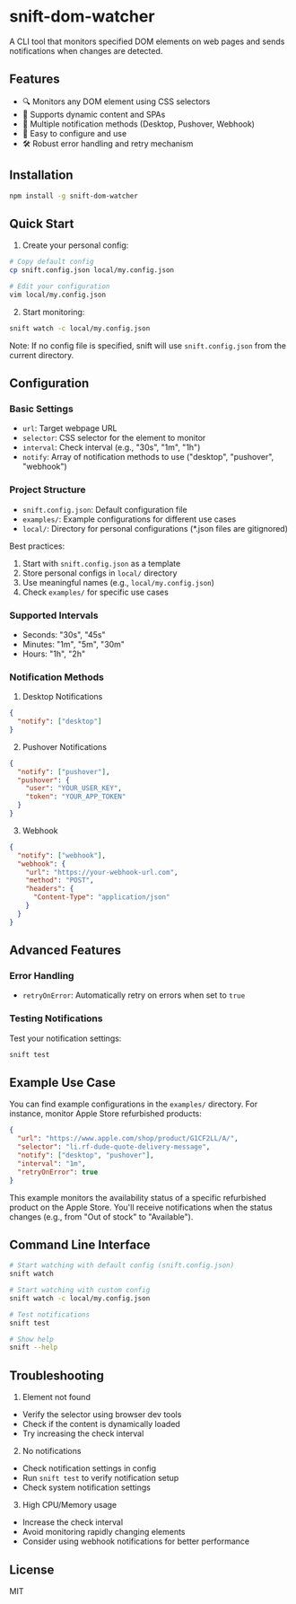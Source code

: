 # snift-dom-watcher

A CLI tool that monitors specified DOM elements on web pages and sends notifications when changes are detected.

## Features

- 🔍 Monitors any DOM element using CSS selectors
- 🔄 Supports dynamic content and SPAs
- 📱 Multiple notification methods (Desktop, Pushover, Webhook)
- 🚀 Easy to configure and use
- 🛠 Robust error handling and retry mechanism

## Installation

```bash
npm install -g snift-dom-watcher
```

## Quick Start

1. Create your personal config:

```bash
# Copy default config
cp snift.config.json local/my.config.json

# Edit your configuration
vim local/my.config.json
```

2. Start monitoring:

```bash
snift watch -c local/my.config.json
```

Note: If no config file is specified, snift will use `snift.config.json` from the current directory.

## Configuration

### Basic Settings

- `url`: Target webpage URL
- `selector`: CSS selector for the element to monitor
- `interval`: Check interval (e.g., "30s", "1m", "1h")
- `notify`: Array of notification methods to use ("desktop", "pushover", "webhook")

### Project Structure

- `snift.config.json`: Default configuration file
- `examples/`: Example configurations for different use cases
- `local/`: Directory for personal configurations (\*.json files are gitignored)

Best practices:

1. Start with `snift.config.json` as a template
2. Store personal configs in `local/` directory
3. Use meaningful names (e.g., `local/my.config.json`)
4. Check `examples/` for specific use cases

### Supported Intervals

- Seconds: "30s", "45s"
- Minutes: "1m", "5m", "30m"
- Hours: "1h", "2h"

### Notification Methods

1. Desktop Notifications

```json
{
  "notify": ["desktop"]
}
```

2. Pushover Notifications

```json
{
  "notify": ["pushover"],
  "pushover": {
    "user": "YOUR_USER_KEY",
    "token": "YOUR_APP_TOKEN"
  }
}
```

3. Webhook

```json
{
  "notify": ["webhook"],
  "webhook": {
    "url": "https://your-webhook-url.com",
    "method": "POST",
    "headers": {
      "Content-Type": "application/json"
    }
  }
}
```

## Advanced Features

### Error Handling

- `retryOnError`: Automatically retry on errors when set to `true`

### Testing Notifications

Test your notification settings:

```bash
snift test
```

## Example Use Case

You can find example configurations in the `examples/` directory. For instance, monitor Apple Store refurbished products:

```json
{
  "url": "https://www.apple.com/shop/product/G1CF2LL/A/",
  "selector": "li.rf-dude-quote-delivery-message",
  "notify": ["desktop", "pushover"],
  "interval": "1m",
  "retryOnError": true
}
```

This example monitors the availability status of a specific refurbished product on the Apple Store. You'll receive notifications when the status changes (e.g., from "Out of stock" to "Available").

## Command Line Interface

```bash
# Start watching with default config (snift.config.json)
snift watch

# Start watching with custom config
snift watch -c local/my.config.json

# Test notifications
snift test

# Show help
snift --help
```

## Troubleshooting

1. Element not found

- Verify the selector using browser dev tools
- Check if the content is dynamically loaded
- Try increasing the check interval

2. No notifications

- Check notification settings in config
- Run `snift test` to verify notification setup
- Check system notification settings

3. High CPU/Memory usage

- Increase the check interval
- Avoid monitoring rapidly changing elements
- Consider using webhook notifications for better performance

## License

MIT
